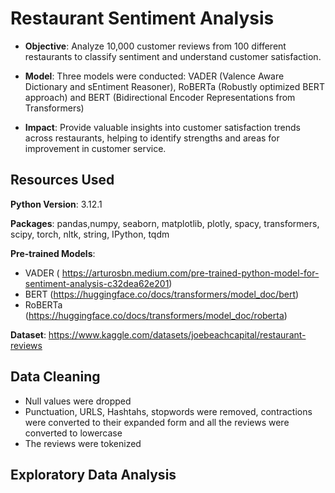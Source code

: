 # Restaurant Sentiment Analysis

- **Objective**: Analyze 10,000 customer reviews from 100 different restaurants to classify sentiment and understand customer satisfaction.

- **Model**: Three models were conducted: VADER (Valence Aware Dictionary and sEntiment Reasoner), RoBERTa (Robustly optimized BERT approach) and BERT (Bidirectional Encoder Representations from Transformers)

- **Impact**: Provide valuable insights into customer satisfaction trends across restaurants, helping to identify strengths and areas for improvement in customer service.

## Resources Used

**Python Version**: 3.12.1

**Packages**: pandas,numpy, seaborn, matplotlib, plotly, spacy, transformers, scipy, torch, nltk, string, IPython, tqdm

**Pre-trained Models**: 

- VADER ( https://arturosbn.medium.com/pre-trained-python-model-for-sentiment-analysis-c32dea62e201)
- BERT (https://huggingface.co/docs/transformers/model_doc/bert)
- RoBERTa (https://huggingface.co/docs/transformers/model_doc/roberta)

**Dataset**: https://www.kaggle.com/datasets/joebeachcapital/restaurant-reviews

## Data Cleaning

- Null values were dropped
- Punctuation, URLS, Hashtahs, stopwords were removed, contractions were converted to their expanded form and all the reviews were converted to lowercase
- The reviews were tokenized

## Exploratory Data Analysis


